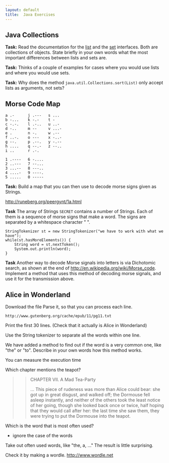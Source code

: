 ```yaml
---
layout: default
title:  Java Exercises
---
```


## Java Collections

**Task:**
Read the documentation for the [list] and the [set] interfaces. Both are collections of objects. State briefly in your own words what the most important differences between lists and sets are.

[list]: http://docs.oracle.com/javase/8/docs/api/index.html?java/util/List.html
[set]: http://docs.oracle.com/javase/8/docs/api/index.html?java/util/Set.html

**Task:**
Thinks of a couple of examples for cases where you would use lists and where you would use sets.

**Task:**
Why does the method `java.util.Collections.sort(List)` only accept lists as arguments, not sets?

<!--
**Task:**
The elements in the list are added in a certain order. Manipulate the sequence of the elements, so that you have another order.
(What makes sense here?) 
-->

## Morse Code Map



    a .-      j .---   s ...
    b -...    k -.-    t -
    c -.-.    l .-..   u ..- 
    d -..     m --     v ...-
    e .       n -.     w .--
    f ..-.    o ---    x -..-
    g --.     p .--.   y -.--
    h ....    q --.-   z --..
    i ..      r .-.
    
    1 .----   6 -....
    2 ..---   7 --...
    3 ...--   8 ---..
    4 ....-   9 ----.
    5 .....   0 -----
    
**Task:**
Build a map that you can then use to decode morse signs given as Strings.

http://runeberg.org/peergynt/1a.html

**Task**
The array of Strings `SECRET` contains a number of Strings. Each of them is a sequence of morse signs that make a word. The signs are separated by a whitespace character " ". 

    StringTokenizer st = new StringTokenizer("we have to work with what we have");
	while(st.hasMoreElements()) {
		String word = st.nextToken();
		System.out.println(word);
	}
		
		

**Task**
Another way to decode Morse signals into letters is via Dichotomic search, as shown at the end of http://en.wikipedia.org/wiki/Morse_code. Implement a method that uses this method of decoding morse signals, and use it for the transmission above.   

## Alice in Wonderland

Download the file
Parse it, so that you can process each line.

    http://www.gutenberg.org/cache/epub/11/pg11.txt
    
    
Print the first 30 lines. (Check that it actually is Alice in Wonderland)

Use the String tokenizer to separate all the words within one line.

We have added a method to find out if the word is a very common one, like "the" or "to". Describe in your own words how this method works. 

You can measure the execution time
 

Which chapter mentions the teapot?

>> CHAPTER VII. A Mad Tea-Party
>> 
>> ...
>> This piece of rudeness was more than Alice could bear: she got up in great disgust, and walked off; the Dormouse fell asleep instantly, and neither of the others took the least notice of her going, though she looked back once or twice, half hoping that they would call after her: the last time she saw them, they were trying to put the Dormouse into the teapot.

Which is the word that is most often used?

* ignore the case of the words 

Take out often used words, like "the, a, ..." The result is little surprising. 

Check it by making a wordle. http://www.wordle.net